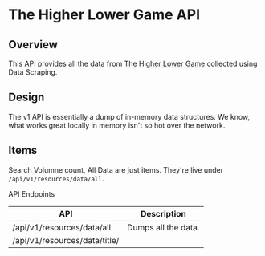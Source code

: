 # The Higher Lower Game API

## Overview

This API provides all the data from [The Higher Lower Game](https://www.higherlowergame.com/) collected using Data Scraping.

## Design

The v1 API is essentially a dump of in-memory data structures. We know, what works great locally in memory isn't so hot over the network. 

## Items

Search Volumne count, All Data are just items. They're live under `/api/v1/resources/data/all`.

API Endpoints

API | Description
------|------------
/api/v1/resources/data/all | Dumps all the data.
/api/v1/resources/data/title/<title> | Dumps the data for particular title.
/api/v1/resources/data/searchvolume/<title> | Dumps the search volumne for particular title.

For example, a title: http://sohamsahare123.pythonanywhere.com/api/v1/resources/data/title/ferrari

```javascript
[
  {
  "ID":1094,
  "searches":2240000,
  "title":"ferrari"
  }
]
```

For example, a search volume: http://sohamsahare123.pythonanywhere.com/api/v1/resources/data/searchvolume/ferrari

```javascript
2240000
```
